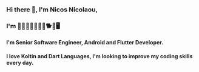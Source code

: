 ### Hi there 👋, I'm Nicos Nicolaou, 
### I'm 👨‍👩‍👧‍👦👨‍💻🎸🐕🐶🖥
#### I'm Senior Software Engineer, Android and Flutter Developer.
#### I love Koltin and Dart Languages, I'm looking to improve my coding skills every day.
<!--
**NicosNicolaou16/NicosNicolaou16** is a ✨ _special_ ✨ repository because its `README.md` (this file) appears on your GitHub profile.

Here are some ideas to get you started:

- 🔭 I’m currently working on ...
- 🌱 I’m currently learning ...
- 👯 I’m looking to collaborate on ...
- 🤔 I’m looking for help with ...
- 💬 Ask me about ...
- 📫 How to reach me: ...
- 😄 Pronouns: ...
- ⚡ Fun fact: ...
-->
